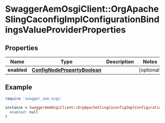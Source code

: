 # SwaggerAemOsgiClient::OrgApacheSlingCaconfigImplConfigurationBindingsValueProviderProperties

## Properties

| Name | Type | Description | Notes |
| ---- | ---- | ----------- | ----- |
| **enabled** | [**ConfigNodePropertyBoolean**](ConfigNodePropertyBoolean.md) |  | [optional] |

## Example

```ruby
require 'swagger_aem_osgi'

instance = SwaggerAemOsgiClient::OrgApacheSlingCaconfigImplConfigurationBindingsValueProviderProperties.new(
  enabled: null
)
```

